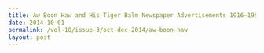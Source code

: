 ```yaml
---
title: Aw Boon Haw and His Tiger Balm Newspaper Advertisements 1916–1954
date: 2014-10-01
permalink: /vol-10/issue-3/oct-dec-2014/aw-boon-haw
layout: post
---
```

